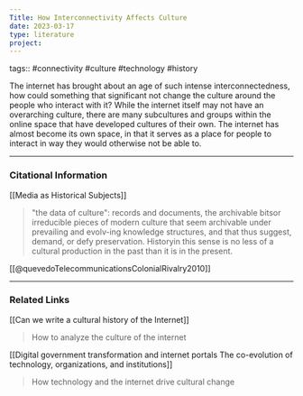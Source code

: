 ```yaml
---
Title: How Interconnectivity Affects Culture
date: 2023-03-17
type: literature
project:
---
```

tags:: #connectivity #culture #technology #history 

The internet has brought about an age of such intense interconnectedness, how could something that significant not change the culture around the people who interact with it? While the internet itself may not have an overarching culture, there are many subcultures and groups within the online space that have developed cultures of their own. The internet has almost become its own space, in that it serves as a place for people to interact in way they would otherwise not be able to.

---
### Citational Information

[[Media as Historical Subjects]]
>"the data of culture": records and documents, the archivable bitsor irreducible pieces of modern culture that seem archivable under prevailing and evolv-ing knowledge structures, and that thus suggest, demand, or defy preservation. Historyin this sense is no less of a cultural production in the past than it is in the present.

[[@quevedoTelecommunicationsColonialRivalry2010]]

---

### Related Links
[[Can we write a cultural history of the Internet]]
>How to analyze the culture of the internet

[[Digital government transformation and internet portals The co-evolution of technology, organizations, and institutions]]
>How technology and the internet drive cultural change
